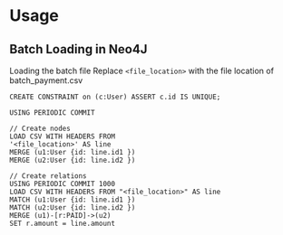 # Usage

## Batch Loading in Neo4J

Loading the batch file
Replace `<file_location>` with the file location of batch_payment.csv



	
	CREATE CONSTRAINT on (c:User) ASSERT c.id IS UNIQUE;

	USING PERIODIC COMMIT
	
	// Create nodes
	LOAD CSV WITH HEADERS FROM
	'<file_location>' AS line
	MERGE (u1:User {id: line.id1 })
	MERGE (u2:User {id: line.id2 })
	
	// Create relations
	USING PERIODIC COMMIT 1000
	LOAD CSV WITH HEADERS FROM "<file_location>" AS line
	MATCH (u1:User {id: line.id1 })
	MATCH (u2:User {id: line.id2 })
	MERGE (u1)-[r:PAID]->(u2)
	SET r.amount = line.amount
	

